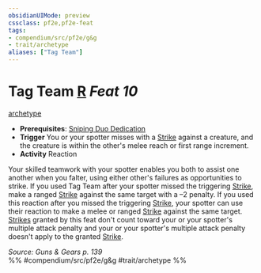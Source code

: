 ```yaml
---
obsidianUIMode: preview
cssclass: pf2e,pf2e-feat
tags:
- compendium/src/pf2e/g&g
- trait/archetype
aliases: ["Tag Team"]
---
```

# Tag Team  [R](rules/core-rulebook/chapter-9-playing-the-game.md#Actions "Reaction") *Feat 10*  
[archetype](rules/traits/archetype.md "Archetype Feat Trait")  

- **Prerequisites**: [Sniping Duo Dedication](compendium/feats/sniping-duo-dedication-g-g.md)
- **Trigger** You or your spotter misses with a [Strike](rules/actions/strike.md) against a creature, and the creature is within the other's melee reach or first range increment.
- **Activity** Reaction

Your skilled teamwork with your spotter enables you both to assist one another when you falter, using either other's failures as opportunities to strike. If you used Tag Team after your spotter missed the triggering [Strike](rules/actions/strike.md), make a ranged [Strike](rules/actions/strike.md) against the same target with a –2 penalty. If you used this reaction after you missed the triggering [Strike](rules/actions/strike.md), your spotter can use their reaction to make a melee or ranged [Strike](rules/actions/strike.md) against the same target. [Strikes](rules/actions/strike.md) granted by this feat don't count toward your or your spotter's multiple attack penalty and your or your spotter's multiple attack penalty doesn't apply to the granted [Strike](rules/actions/strike.md).

*Source: Guns & Gears p. 139*  
%% #compendium/src/pf2e/g&g #trait/archetype %%